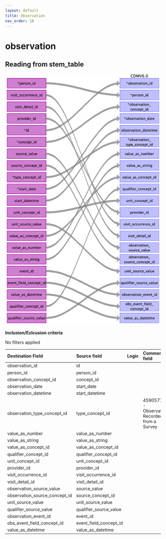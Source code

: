```yaml
---
layout: default
title: Observation
nav_order: 10
---
```


# observation

## Reading from stem_table

![](index_files/image14.png)

**Inclusion/Exlcusion criteria**

No filters applied

| Destination Field             | Source field           | Logic | Comment field |
|:------------------------------|:-----------------------|:------|:--------------|
| observation_id                | id                     |       |               |
| person_id                     | person_id              |       |               |
| observation_concept_id        | concept_id             |       |               |
| observation_date              | start_date             |       |               |
| observation_datetime          | start_datetime         |       |               |
| observation_type_concept_id   | type_concept_id        |       | 45905771 - Observation Recorded from a Survey|
| value_as_number               | value_as_number        |       |               |
| value_as_string               | value_as_string        |       |               |
| value_as_concept_id           | value_as_concept_id    |       |               |
| qualifier_concept_id          | qualifier_concept_id   |       |               |
| unit_concept_id               | unit_concept_id        |       |               |
| provider_id                   | provider_id            |       |               |
| visit_occurrence_id           | visit_occurrence_id    |       |               |
| visit_detail_id               | visit_detail_id        |       |               |
| observation_source_value      | source_value           |       |               |
| observation_source_concept_id | source_concept_id      |       |               |
| unit_source_value             | unit_source_value      |       |               |
| qualifier_source_value        | qualifier_source_value |       |               |
| observation_event_id          | event_id               |       |               |
| obs_event_field_concept_id    | event_field_concept_id |       |               |
| value_as_datetime             | value_as_datetime      |       |               |


